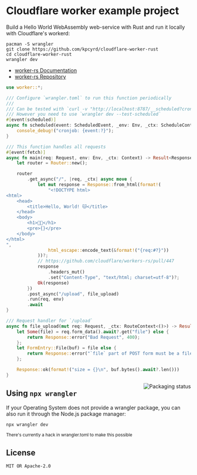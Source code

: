# Cloudflare worker example project

Build a Hello World WebAssembly web-service with Rust and run it locally with Cloudflare's workerd:

```
pacman -S wrangler
git clone https://github.com/kpcyrd/cloudflare-worker-rust
cd cloudflare-worker-rust
wrangler dev
```

- [worker-rs Documentation](https://docs.rs/worker)
- [worker-rs Repository](https://github.com/cloudflare/workers-rs)

```rust
use worker::*;

/// Configure `wrangler.toml` to run this function periodically
///
/// Can be tested with `curl -v "http://localhost:8787/__scheduled?cron=*+*+*+*+*"`
/// However you need to use `wrangler dev --test-scheduled`
#[event(scheduled)]
async fn scheduled(event: ScheduledEvent, _env: Env, _ctx: ScheduleContext) {
    console_debug!("cronjob: {event:?}");
}

/// This function handles all requests
#[event(fetch)]
async fn main(req: Request, env: Env, _ctx: Context) -> Result<Response> {
    let router = Router::new();

    router
        .get_async("/", |req, _ctx| async move {
            let mut response = Response::from_html(format!(
                "<!DOCTYPE html>
<html>
    <head>
        <title>Hello, World! 🐱</title>
    </head>
    <body>
        <h1>🎷🐛</h1>
        <pre>{}</pre>
    </body>
</html>
",
                html_escape::encode_text(&format!("{req:#?}"))
            ))?;
            // https://github.com/cloudflare/workers-rs/pull/447
            response
                .headers_mut()
                .set("Content-Type", "text/html; charset=utf-8")?;
            Ok(response)
        })
        .post_async("/upload", file_upload)
        .run(req, env)
        .await
}

/// Request handler for `/upload`
async fn file_upload(mut req: Request, _ctx: RouteContext<()>) -> Result<Response> {
    let Some(file) = req.form_data().await?.get("file") else {
        return Response::error("Bad Request", 400);
    };
    let FormEntry::File(buf) = file else {
        return Response::error("`file` part of POST form must be a file", 400);
    };

    Response::ok(format!("size = {}\n", buf.bytes().await?.len()))
}
```

<a href="https://repology.org/project/wrangler/versions"><img align="right" src="https://repology.org/badge/vertical-allrepos/wrangler.svg" alt="Packaging status"></a>

## Using `npx wrangler`

If your Operating System does not provide a wrangler package, you can also run it through the Node.js package manager:

```
npx wrangler dev
```

<sup>There's currently a hack in wrangler.toml to make this possible</sup>

## License

`MIT OR Apache-2.0`
